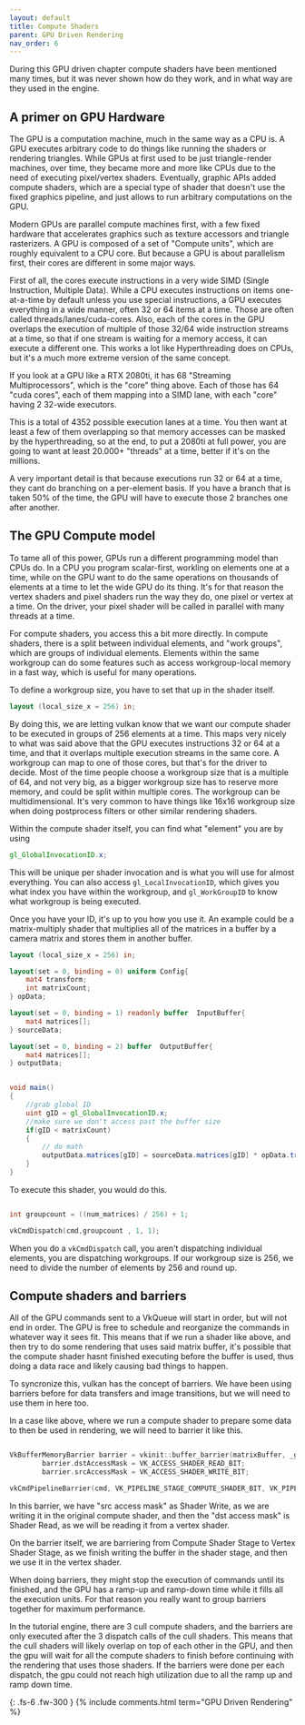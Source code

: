 ```yaml
---
layout: default
title: Compute Shaders
parent: GPU Driven Rendering
nav_order: 6
---
```


During this GPU driven chapter compute shaders have been mentioned many times, but it was never shown how do they work, and in what way are they used in the engine.

## A primer on GPU Hardware
The GPU is a computation machine, much in the same way as a CPU is. A GPU executes arbitrary code to do things like running the shaders or rendering triangles.
While GPUs at first used to be just triangle-render machines, over time, they became more and more like CPUs due to the need of executing pixel/vertex shaders. Eventually, graphic APIs added compute shaders, which are a special type of shader that doesn't use the fixed graphics pipeline, and just allows to run arbitrary computations on the GPU.

Modern GPUs are parallel compute machines first, with a few fixed hardware that accelerates graphics such as texture accessors and triangle rasterizers. A GPU is composed of a set of "Compute units", which are roughly equivalent to a CPU core. But because a GPU is about parallelism first, their cores are different in some major ways.

First of all, the cores execute instructions in a very wide SIMD (Single Instruction, Multiple Data). While a CPU executes instructions on items one-at-a-time by default unless you use special instructions, a GPU executes everything in a wide manner, often 32 or 64 items at a time. Those are often called threads/lanes/cuda-cores. Also, each of the cores in the GPU overlaps the execution of multiple of those 32/64 wide instruction streams at a time, so that if one stream is waiting for a memory access, it can execute a different one. This works a lot like Hyperthreading does on CPUs, but it's a much more extreme version of the same concept.

If you look at a GPU like a RTX 2080ti, it has 68 "Streaming Multiprocessors", which is the "core" thing above. Each of those has 64 "cuda cores", each of them mapping into a SIMD lane, with each "core" having 2 32-wide executors.

This is a total of 4352 possible execution lanes at a time. You then want at least a few of them overlapping so that memory accesses can be masked by the hyperthreading, so at the end, to put a 2080ti at full power, you are going to want at least 20.000+ "threads" at a time, better if it's on the millions.

A very important detail is that because executions run 32 or 64 at a time, they cant do branching on a per-element basis. If you have a branch that is taken 50% of the time, the GPU will have to execute those 2 branches one after another.

## The GPU Compute model
To tame all of this power, GPUs run a different programming model than CPUs do. In a CPU you program scalar-first, workling on elements one at a time, while on the GPU want to do the same operations on thousands of elements at a time to let the wide GPU do its thing.
It's for that reason the vertex shaders and pixel shaders run the way they do, one pixel or vertex at a time. On the driver, your pixel shader will be called in parallel with many threads at a time.

For compute shaders, you access this a bit more directly. In compute shaders, there is a split between individual elements, and "work groups", which are groups of individual elements. Elements within the same workgroup can do some features such as access workgroup-local memory in a fast way, which is useful for many operations.

To define a workgroup size, you have to set that up in the shader itself.

```glsl
layout (local_size_x = 256) in;
```

By doing this, we are letting vulkan know that we want our compute shader to be executed in groups of 256 elements at a time. This maps very nicely to what was said above that the GPU executes instructions 32 or 64 at a time, and that it overlaps multiple execution streams in the same core. A workgroup can map to one of those cores, but that's for the driver to decide. Most of the time people choose a workgroup size that is a multiple of 64, and not very big, as a bigger workgroup size has to reserve more memory, and could be split within multiple cores.
The workgroup can be multidimensional. It's very common to have things like 16x16 workgroup size when doing postprocess filters or other similar rendering shaders.

Within the compute shader itself, you can find what "element" you are by using

```glsl
gl_GlobalInvocationID.x;
```
This will be unique per shader invocation and is what you will use for almost everything. You can also access `gl_LocalInvocationID`, which gives you what index you have within the workgroup, and `gl_WorkGroupID` to know what workgroup is being executed.


Once you have your ID, it's up to you how you use it. An example could be a matrix-multiply shader that multiplies all of the matrices in a buffer by a camera matrix and stores them in another buffer.

```glsl
layout (local_size_x = 256) in;

layout(set = 0, binding = 0) uniform Config{
    mat4 transform;
    int matrixCount;
} opData;

layout(set = 0, binding = 1) readonly buffer  InputBuffer{
    mat4 matrices[];
} sourceData;

layout(set = 0, binding = 2) buffer  OutputBuffer{
    mat4 matrices[];
} outputData;


void main()
{
    //grab global ID
	uint gID = gl_GlobalInvocationID.x;
    //make sure we don't access past the buffer size
    if(gID < matrixCount)
    {
        // do math
        outputData.matrices[gID] = sourceData.matrices[gID] * opData.transform;
    }
}

```

To execute this shader, you would do this.

```cpp

int groupcount = ((num_matrices) / 256) + 1;

vkCmdDispatch(cmd,groupcount , 1, 1);
```

When you do a `vkCmdDispatch` call, you aren't dispatching individual elements, you are dispatching workgroups. If our workgroup size is 256, we need to divide the number of elements by 256 and round up.

## Compute shaders and barriers

All of the GPU commands sent to a VkQueue will start in order, but will not end in order. The GPU is free to schedule and reorganize the commands in whatever way it sees fit. This means that if we run a shader like above, and then try to do some rendering that uses said matrix buffer, it's possible that the compute shader hasnt finished executing before the buffer is used, thus doing a data race and likely causing bad things to happen.

To syncronize this, vulkan has the concept of barriers. We have been using barriers before for data transfers and image transitions, but we will need to use them in here too.

In a case like above, where we run a compute shader to prepare some data to then be used in rendering, we will need to barrier it like this.

```cpp

VkBufferMemoryBarrier barrier = vkinit::buffer_barrier(matrixBuffer, _graphicsQueueFamily);
		barrier.dstAccessMask = VK_ACCESS_SHADER_READ_BIT;
		barrier.srcAccessMask = VK_ACCESS_SHADER_WRITE_BIT;

vkCmdPipelineBarrier(cmd, VK_PIPELINE_STAGE_COMPUTE_SHADER_BIT, VK_PIPELINE_STAGE_VERTEX_SHADER_BIT, 0, 0, nullptr, 1, &barrier, 0, nullptr);

```

In this barrier, we have "src access mask" as Shader Write, as we are writing it in the original compute shader, and then the "dst access mask" is Shader Read, as we will be reading it from a vertex shader.

On the barrier itself, we are barriering from Compute Shader Stage to Vertex Shader Stage, as we finish writing the buffer in the shader stage, and then we use it in the vertex shader.

When doing barriers, they might stop the execution of commands until its finished, and the GPU has a ramp-up and ramp-down time while it fills all the execution units. For that reason you really want to group barriers together for maximum performance.

In the tutorial engine, there are 3 cull compute shaders, and the barriers are only executed after the 3 dispatch calls of the cull shaders. This means that the cull shaders will likely overlap on top of each other in the GPU, and then the gpu will wait for all the compute shaders to finish before continuing with the rendering that uses those shaders. If the barriers were done per each dispatch, the gpu could not reach high utilization due to all the ramp up and ramp down time.





{: .fs-6 .fw-300 }
{% include comments.html term="GPU Driven Rendering" %}
